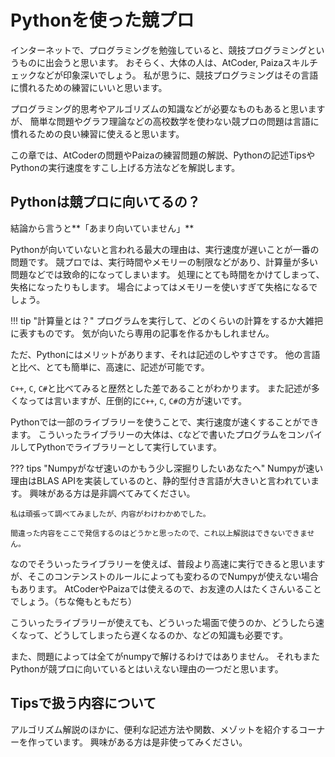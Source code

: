 # Pythonを使った競プロ

インターネットで、プログラミングを勉強していると、競技プログラミングというものに出会うと思います。
おそらく、大体の人は、AtCoder, Paizaスキルチェックなどが印象深いでしょう。
私が思うに、競技プログラミングはその言語に慣れるための練習にいいと思います。

プログラミング的思考やアルゴリズムの知識などが必要なものもあると思いますが、
簡単な問題やグラフ理論などの高校数学を使わない競プロの問題は言語に慣れるための良い練習に使えると思います。

この章では、AtCoderの問題やPaizaの練習問題の解説、Pythonの記述TipsやPythonの実行速度をすこし上げる方法などを解説します。

## Pythonは競プロに向いてるの？

結論から言うと**「あまり向いていません」**

Pythonが向いていないと言われる最大の理由は、実行速度が遅いことが一番の問題です。
競プロでは、実行時間やメモリーの制限などがあり、計算量が多い問題などでは致命的になってしまいます。
処理にとても時間をかけてしまって、失格になったりもします。
場合によってはメモリーを使いすぎて失格になるでしょう。

!!! tip "計算量とは？"
    プログラムを実行して、どのくらいの計算をするか大雑把に表すものです。
    気が向いたら専用の記事を作るかもしれません。

ただ、Pythonにはメリットがあります、それは記述のしやすさです。
他の言語と比べ、とても簡単に、高速に、記述が可能です。

`C++`, `C`, `C#`と比べてみると歴然とした差であることがわかります。
また記述が多くなっては言いますが、圧倒的に`C++`, `C`, `C#`の方が速いです。

Pythonでは一部のライブラリーを使うことで、実行速度が速くすることができます。
こういったライブラリーの大体は、`C`などで書いたプログラムをコンパイルしてPythonでライブラリーとして実行しています。

??? tips "Numpyがなぜ速いのかもう少し深掘りしたいあなたへ"
    Numpyが速い理由はBLAS APIを実装しているのと、静的型付き言語が大きいと言われています。
    興味がある方は是非調べてみてください。

    私は頑張って調べてみましたが、内容がわけわかめでした。

    間違った内容をここで発信するのはどうかと思ったので、これ以上解説はできないできません。

なのでそういったライブラリーを使えば、普段より高速に実行できると思いますが、そこのコンテンストのルールによっても変わるのでNumpyが使えない場合もあります。
AtCoderやPaizaでは使えるので、お友達の人はたくさんいることでしょう。（ちな俺もともだち）

こういったライブラリーが使えても、どういった場面で使うのか、どうしたら速くなって、どうしてしまったら遅くなるのか、などの知識も必要です。

また、問題によっては全てがnumpyで解けるわけではありません。
それもまたPythonが競プロに向いているとはいえない理由の一つだと思います。

## Tipsで扱う内容について

アルゴリズム解説のほかに、便利な記述方法や関数、メゾットを紹介するコーナーを作っています。
興味がある方は是非使ってみください。